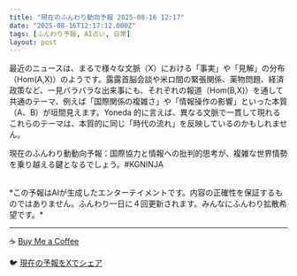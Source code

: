 ```yaml
---
title: "現在のふんわり動向予報 2025-08-16 12:17"
date: "2025-08-16T12:17:12.000Z"
tags: [ふんわり予報, AI占い, 日常]
layout: post
---
```


最近のニュースは、まるで様々な文脈（X）における「事実」や「見解」の分布（Hom(A,X)）のようです。露露首脳会談や米ロ間の緊張関係、薬物問題、経済政策など、一見バラバラな出来事にも、それぞれの報道（Hom(B,X)）を通して共通のテーマ、例えば「国際関係の複雑さ」や「情報操作の影響」といった本質（A、B）が垣間見えます。Yoneda 的に言えば、異なる文脈で一貫して現れるこれらのテーマは、本質的に同じ「時代の流れ」を反映しているのかもしれません。

現在のふんわり動動向予報：国際協力と情報への批判的思考が、複雑な世界情勢を乗り越える鍵となるでしょう。#KGNINJA

<br>
*この予報はAIが生成したエンターテイメントです。内容の正確性を保証するものではありません。ふんわり一日に４回更新されます。みんなにふんわり拡散希望です。*

---
☕️ [Buy Me a Coffee](https://www.buymeacoffee.com/kgninja)

🐦 [現在の予報をXでシェア](https://twitter.com/intent/tweet?text=%E7%8F%BE%E5%9C%A8%E3%81%AE%E3%81%B5%E3%82%93%E3%82%8F%E3%82%8A%E4%BA%88%E5%A0%B1%3A%20%E3%80%8C%E6%9C%80%E8%BF%91%E3%81%AE%E3%83%8B%E3%83%A5%E3%83%BC%E3%82%B9%E3%81%AF%E3%80%81%E3%81%BE%E3%82%8B%E3%81%A7%E6%A7%98%E3%80%85%E3%81%AA%E6%96%87%E8%84%88%EF%BC%88X%EF%BC%89%E3%81%AB%E3%81%8A%E3%81%91%E3%82%8B%E3%80%8C%E4%BA%8B%E5%AE%9F%E3%80%8D%E3%82%84%E3%80%8C%E8%A6%8B%E8%A7%A3%E3%80%8D%E3%81%AE%E5%88%86%E5%B8%83%EF%BC%88Hom(A%2CX)%EF%BC%89%E3%81%AE%E3%82%88%E3%81%86%E3%81%A7%E3%81%99%E3%80%82%E3%80%8D%23KGNINJA%20%E7%B6%9A%E3%81%8D%E3%81%AF%E3%83%96%E3%83%AD%E3%82%B0%E3%81%A7%EF%BC%81%F0%9F%91%87&url=https%3A%2F%2Fkg-ninja.github.io%2FFunwariyoso%2F)
